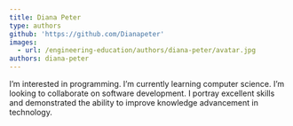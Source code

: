 ```yaml
---
title: Diana Peter
type: authors
github: 'https://github.com/Dianapeter'
images:
  - url: /engineering-education/authors/diana-peter/avatar.jpg
authors: diana-peter
---
```

I’m interested in programming. I’m currently learning computer science. I’m looking to collaborate on software development. I  portray excellent skills and demonstrated the ability to improve knowledge advancement in technology.
